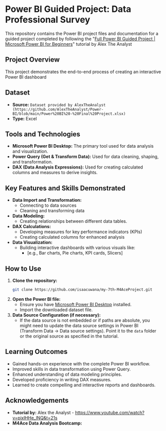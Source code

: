 # Power BI Guided Project: Data Professional Survey

This repository contains the Power BI project files and documentation for a guided project completed by following the "[Full Power BI Guided Project | Microsoft Power BI for Beginners]((https://www.youtube.com/watch?v=pixlHHe_lNQ&t=21s))" tutorial by Alex The Analyst

## Project Overview

This project demonstrates the end-to-end process of creating an interactive Power BI dashboard

## Dataset

* **Source:** `Dataset provided by AlexTheAnalyst (https://github.com/AlexTheAnalyst/Power-BI/blob/main/Power%20BI%20-%20Final%20Project.xlsx)`
* **Type:** Excel

## Tools and Technologies

* **Microsoft Power BI Desktop:** The primary tool used for data analysis and visualization.
* **Power Query (Get & Transform Data):** Used for data cleaning, shaping, and transformation.
* **DAX (Data Analysis Expressions):** Used for creating calculated columns and measures to derive insights.

## Key Features and Skills Demonstrated

* **Data Import and Transformation:**
    * Connecting to data sources
    * Cleaning and transforming data
* **Data Modeling:**
    * Creating relationships between different data tables.
* **DAX Calculations:**
    * Developing measures for key performance indicators (KPIs)
    * Creating calculated columns for enhanced analysis
* **Data Visualization:**
    * Building interactive dashboards with various visuals like:
        * [e.g., Bar charts, Pie charts, KPI cards, Slicers]

## How to Use

1.  **Clone the repository:**
    ```bash
    git clone https://github.com/isaacuwana/my-7th-M4AceProject.git
    ```
2.  **Open the Power BI file:**
    * Ensure you have [Microsoft Power BI Desktop](https://powerbi.microsoft.com/downloads/) installed.
    * Import the downloaded dataset file.
3.  **Data Source Configuration (if necessary):**
    * If the data source is not embedded or if paths are absolute, you might need to update the data source settings in Power BI (Transform Data -> Data source settings). Point it to the `data` folder or the original source as specified in the tutorial.

## Learning Outcomes

* Gained hands-on experience with the complete Power BI workflow.
* Improved skills in data transformation using Power Query.
* Enhanced understanding of data modeling principles.
* Developed proficiency in writing DAX measures.
* Learned to create compelling and interactive reports and dashboards.

## Acknowledgements

* **Tutorial by:** Alex the Analyst - https://www.youtube.com/watch?v=pixlHHe_lNQ&t=21s
* **M4Ace Data Analysis Bootcamp:**
